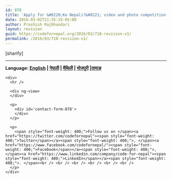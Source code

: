 ```yaml
---
id: 878
title: 'Apply for &#8220;Ko Nepali?&#8221; video and photo competition'
date: 2016-03-02T21:35:33-05:00
author: Prashish Rajbhandari
layout: revision
guid: https://codefornepal.org/2016/03/718-revision-v1/
permalink: /2016/03/718-revision-v1/
---
```

  
[sharify]

* * *

<div ng-app="eventApp">
  <div>
    <b>Language: <a href="#/event/en">English</a> | <a href="#/event/np">नेपाली</a> | <a href="#/event/mt">मैथिली</a> | <a href="#/event/bj">भोजपुरी</a> |<a href="#/event/tm">तामाङ</a></b></p> 
    
    <div>
      <hr />
      
      <div ng-view>
      </div>
      
      <p>
        <div id='contact-form-878'>
        </div>
      </p>
      
      <p>
        <span style="font-weight: 400;">Follow us on </span><a href="https://twitter.com/codefornepal"><span style="font-weight: 400;">Twitter</span></a><span style="font-weight: 400;">, </span><a href="https://www.facebook.com/codefornepal/"><span style="font-weight: 400;">Facebook</span></a><span style="font-weight: 400;">, </span><a href="https://www.linkedin.com/company/code-for-nepal"><span style="font-weight: 400;">LinkedIn</span></a><span style="font-weight: 400;">. </span><br /> <br /> <br /> <br /> <br /> <br />
      </p>
    </div>
  </div>
</div>